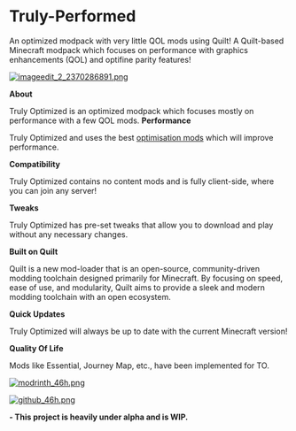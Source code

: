 # Truly-Performed
An optimized modpack with very little QOL mods using Quilt!
A Quilt-based Minecraft modpack which focuses on performance with graphics enhancements (QOL) and optifine parity features!

[![imageedit_2_2370286891.png](https://cdn.jsdelivr.net/gh/Owl81001/Truly-Optimized-Quilt-@main/imageedit_2_2370286891.png)](https://quiltmc.org/en/)

**About**

Truly Optimized is an optimized modpack which focuses mostly on performance with a few QOL mods.
**Performance**

Truly Optimized and uses the best [optimisation mods](https://github.com/TheUsefulLists/UsefulMods) which will improve performance.

**Compatibility**

Truly Optimized contains no content mods and is fully client-side, where you can join any server!

**Tweaks**

Truly Optimized has pre-set tweaks that allow you to download and play without any necessary changes.

**Built on Quilt**

Quilt is a new mod-loader that is an open-source, community-driven modding toolchain designed primarily for Minecraft. By focusing on speed, ease of use, and modularity, Quilt aims to provide a sleek and modern modding toolchain with an open ecosystem.

**Quick Updates**

Truly Optimized will always be up to date with the current Minecraft version!

**Quality Of Life**

Mods like Essential, Journey Map, etc., have been implemented for TO.

[![modrinth_46h.png](https://cdn.jsdelivr.net/npm/@intergrav/devins-badges@3.1.0/assets/compact/available/modrinth_46h.png)](https://modrinth.com/modpack/trulyperformed/)


[![github_46h.png](https://cdn.jsdelivr.net/npm/@intergrav/devins-badges@3.1.0/assets/compact/available/github_46h.png)](https://github.com/Owl81001/Truly-Performed)

**- This project is heavily under alpha and is WIP.**
